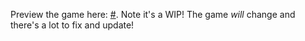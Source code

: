 Preview the game here: [#](#). Note it's a WIP! The game _will_ change and there's a lot to fix and update!
